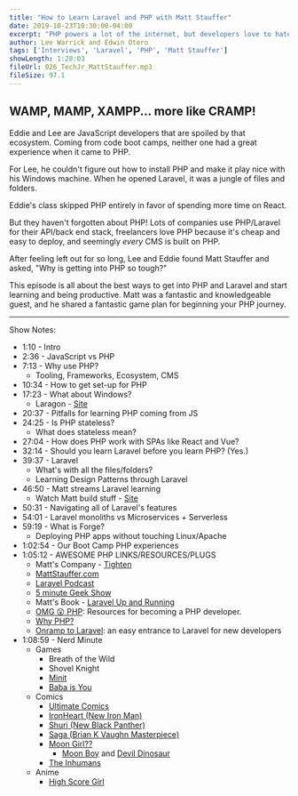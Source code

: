 ```yaml
---
title: "How to Learn Laravel and PHP with Matt Stauffer"
date: 2019-10-23T10:30:00-04:00
excerpt: "PHP powers a lot of the internet, but developers love to hate on PHP. Matt Stauffer, author of 'Laravel Up and Running' wants to change that. Matt tells us how to avoid the pitfalls of learning PHP and the best way to get started learning."
author: Lee Warrick and Edwin Otero
tags: ['Interviews', 'Laravel', 'PHP', 'Matt Stauffer']
showLength: 1:28:03
fileUrl: 026_TechJr_MattStauffer.mp3
fileSize: 97.1
---
```


## WAMP, MAMP, XAMPP... more like CRAMP!

Eddie and Lee are JavaScript developers that are spoiled by that ecosystem. Coming from code boot camps, neither one had a great experience when it came to PHP.

For Lee, he couldn't figure out how to install PHP and make it play nice with his Windows machine. When he opened Laravel, it was a jungle of files and folders.

Eddie's class skipped PHP entirely in favor of spending more time on React.

But they haven't forgotten about PHP! Lots of companies use PHP/Laravel for their API/back end stack, freelancers love PHP because it's cheap and easy to deploy, and seemingly _every_ CMS is built on PHP.

After feeling left out for so long, Lee and Eddie found Matt Stauffer and asked, "Why is getting into PHP so tough?"

This episode is all about the best ways to get into PHP and Laravel and start learning and being productive. Matt was a fantastic and knowledgeable guest, and he shared a fantastic game plan for beginning your PHP journey.

---

Show Notes:
* 1:10 - Intro
* 2:36 - JavaScript vs PHP
* 7:13 - Why use PHP?
  * Tooling, Frameworks, Ecosystem, CMS
* 10:34 - How to get set-up for PHP
* 17:23 - What about Windows?
  * Laragon - [Site](https://laragon.org)
* 20:37 - Pitfalls for learning PHP coming from JS
* 24:25 - Is PHP stateless?
  * What does stateless mean?
* 27:04 - How does PHP work with SPAs like React and Vue?
* 32:14 - Should you learn Laravel before you learn PHP? (Yes.)
* 39:37 - Laravel
  * What's with all the files/folders?
  * Learning Design Patterns through Laravel
* 46:50 - Matt streams Laravel learning
  * Watch Matt build stuff - [Site](https://mattstauffer.com/stream)
* 50:31 - Navigating all of Laravel's features
* 54:01 - Laravel monoliths vs Microservices + Serverless
* 59:19 - What is Forge?
  * Deploying PHP apps without touching Linux/Apache
* 1:02:54 - Our Boot Camp PHP experiences
* 1:05:12 - AWESOME PHP LINKS/RESOURCES/PLUGS
  * Matt's Company - [Tighten](https://tighten.co)
  * [MattStauffer.com](https://mattstauffer.com)
  * [Laravel Podcast](https://laravelpodcast.com)
  * [5 minute Geek Show](http://fiveminutegeekshow.com/)
  * Matt's Book - [Laravel Up and Running](https://laravelupandrunning.com/)
  * [OMG 😲 PHP](https://omgphp.com/): Resources for becoming a PHP developer.
  * [Why PHP?](https://whyphp.dev/)
  * [Onramp to Laravel](https://onramp.dev): an easy entrance to Laravel for new developers
* 1:08:59 - Nerd Minute
  * Games
    * Breath of the Wild
    * Shovel Knight
    * [Minit](https://minitgame.com/)
    * [Baba is You](https://hempuli.com/baba/)
  * Comics
    * [Ultimate Comics](https://en.wikipedia.org/wiki/Ultimate_Marvel)
    * [IronHeart (New Iron Man)](https://en.wikipedia.org/wiki/Ironheart_(character))
    * [Shuri (New Black Panther)](https://en.wikipedia.org/wiki/Shuri_(comics))
    * [Saga (Brian K Vaughn Masterpiece)](https://en.wikipedia.org/wiki/Saga_(comics))
    * [Moon Girl??](https://en.wikipedia.org/wiki/Moon_Girl_(Marvel_Comics))
      * [Moon Boy](https://en.wikipedia.org/wiki/Moon-Boy) and [Devil Dinosaur](https://en.wikipedia.org/wiki/Devil_Dinosaur)
    * [The Inhumans](https://en.wikipedia.org/wiki/Inhumans)
  * Anime
    * [High Score Girl](https://en.wikipedia.org/wiki/Hi_Score_Girl)